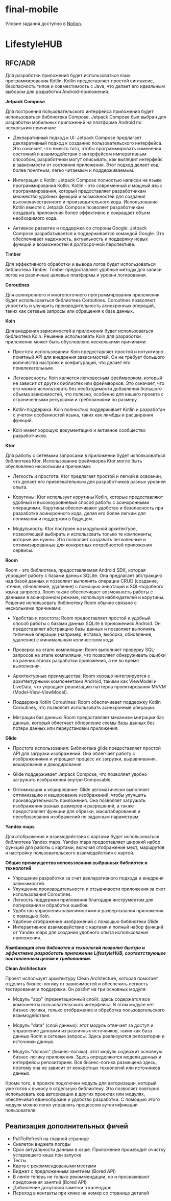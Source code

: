 # final-mobile


Уловие задания доступно в [Notion](https://centraluniversity.notion.site/PROD-a404fd65bd6044da83fdf60859ff7733).


# LifestyleHUB




## RFC/ADR

Для разработки приложения будет использоваться язык программирования Kotlin. Kotlin предоставляет простой синтаксис, безопасность типов и совместимость с Java, что делает его идеальным выбором для разработки Android-приложений.


**Jetpack Compose**

Для построения пользовательского интерфейса приложения будет использоваться библиотека Compose. Jetpack Compose был выбран для разработки мобильных приложений на платформе Android по нескольким причинам:

- Декларативный подход к UI: Jetpack Compose предлагает декларативный подход к созданию пользовательского интерфейса. Это означает, что вместо того, чтобы программировать изменения состояний и взаимодействия с интерфейсом императивным способом, разработчики могут описывать, как выглядит интерфейс в зависимости от состояния приложения. Этот подход делает код более понятным, легко читаемым и поддерживаемым.

- Интеграция с Kotlin: Jetpack Compose полностью написан на языке программирования Kotlin. Kotlin - это современный и мощный язык программирования, который предоставляет разработчикам множество удобных функций и возможностей для создания высококачественного и производительного кода. Использование Kotlin вместе с Jetpack Compose позволяет разработчикам создавать приложения более эффективно и сокращает объем необходимого кода.

- Активное развитие и поддержка со стороны Google: Jetpack Compose разрабатывается и поддерживается командой Google. Это обеспечивает надежность, актуальность и поддержку новых функций и возможностей в долгосрочной перспективе.

**Timber**

Для эффективного обработки и вывода логов будет использоваться библиотека Timber. Timber предоставляет удобные методы для записи логов на различные целевые платформы и уровни логирования.

**Coroutines**

Для асинхронного и многопоточного программирования приложения будет использоваться библиотека Coroutines. Coroutines позволяют упростить и улучшить производительность асинхронных операций, таких как сетевые запросы или обращения к базе данных.

**Koin**

Для внедрения зависимостей в приложении будет использоваться библиотека Koin. Решение использовать Koin для разработки приложения может быть обусловлено несколькими причинами:

- Простота использования: Koin предоставляет простой и интуитивно понятный API для внедрения зависимостей. Он не требует большого количества настроек и конфигураций, что делает его привлекательным.

- Легковесность: Koin является легковесным фреймворком, который не зависит от других библиотек или фреймворков. Это означает, что его можно использовать без необходимости добавления большого объема зависимостей, что полезно, особенно для нашего проекта с ограниченными ресурсами и требованиями по размеру.

- Kotlin-поддержка: Koin полностью поддерживает Kotlin и разработан с учетом особенностей языка, таких как лямбды и расширения функций. 

- Koin имеет хорошую документацию и активное сообщество разработчиков. 


**Ktor**

Для работы с сетевыми запросами в приложении будет использоваться библиотека Ktor. Использование фреймворка Ktor могло быть обусловлено несколькими причинами:

- Легкость и простота: Ktor предлагает простой и легкий в освоении, что делает его привлекательным для разработчиков разных уровней опыта.

- Корутины: Ktor использует корутины Kotlin, которые предоставляют удобный и высокоуровневый способ работы с асинхронными операциями. Корутины обеспечивают удобство и безопасность при разработке асинхронного кода, делая его более легким для понимания и поддержки в будущем.

- Модульность: Ktor построен на модульной архитектуре, позволяющей выбирать и использовать только те компоненты, которые им нужны. Это позволяет создавать легковесные и оптимизированные для конкретных потребностей приложения сервисы.


**Room**

Room - это библиотека, предоставляемая Android SDK, которая упрощает работу с базами данных SQLite. Она предлагает абстракцию над базой данных и позволяет выполнять операции CRUD (создание, чтение, обновление, удаление) с помощью аннотаций и SQL-подобного языка запросов. Room также обеспечивает возможность работы с данными в асинхронном режиме, используя наблюдателей и корутины.
Решение использовать библиотеку Room обычно связано с несколькими причинами:

- Удобство и простота: Room предоставляет простой и удобный способ работы с базами данных SQLite в приложениях Android. Он предоставляет абстракцию базы данных и позволяет выполнять типичные операции (например, вставка, выборка, обновление, удаление) с минимальным количеством кода.

- Проверка на этапе компиляции: Room выполняет проверку SQL-запросов на этапе компиляции, что позволяет обнаруживать ошибки на ранних этапах разработки приложения, а не во время выполнения.

- Архитектурные преимущества: Room хорошо интегрируется с архитектурными компонентами Android, такими как ViewModel и LiveData, что упрощает реализацию паттерна проектирования MVVM (Model-View-ViewModel).

- Поддержка Kotlin Coroutines: Room обеспечивает поддержку Kotlin Coroutines, что позволяет использовать асинхронные операции.

- Миграции баз данных: Room предоставляет механизм миграции баз данных, который облегчает обновление схемы базы данных без потери данных или переустановки приложения.

**Glide**

- Простота использования: Библиотека glide предоставляет простой API для загрузки изображений. Она облегчает работу с изображениями и упрощает процесс их загрузки, выравнивания, кеширования и декодирования.

- Glide поддерживает Jetpack Compose, что позволяет удобно загружать изображения внутри Composable. 

- Оптимизация и кеширование: Glide автоматически выполняет оптимизацию и кеширование изображений, чтобы улучшить производительность приложения. Она позволяет загружать изображения разных размеров и разрешений, а также предоставляет функции для обрезки, масштабирования и преобразования изображений по заданным параметрам.

**Yandex maps**

Для отображения и взаимодействия с картами будет использоваться библиотека Yandex maps. Yandex maps предоставляет широкий набор функций для работы с картами, включая отображение мест, маршрутов и настройку пользовательского взаимодействия с картой.


**Общие преимущества использования выбранных библиотек и технологий**

- Упрощение разработки за счет декларативного подхода и внедреня зависимостей.
- Улучшение производительности и отзывчивости приложения за счет использования Coroutines.
- Легкость поддержки приложения благодаря инструментам для логирования и обработки ошибок.
- Удобство управления зависимостями и развертывания приложения с помощью Koin.
- Удобное отображение изображений с помощью библиотеки Glide.
- Интерактивное взаимодействие с картами и полный набор функций от Yandex maps для создания удобного опыта использования приложения.

***Комбинация этих библиотек и технологий позволит быстро и эффективно разработать приложение LifestyleHUB, соответствующее поставленным целям и требованиям.***

**Clean Architecture**

Проект использует архитектуру Clean Architecture, которая помогает отделить бизнес-логику от зависимостей и обеспечить легкость тестирования и поддержки. Он разбит на три основных модуля:

- Модуль "app" (презентационный слой): здесь содержатся все компоненты пользовательского интерфейса. В этом модуле нет бизнес-логики, только отображение и обработка пользовательского взаимодействия.

- Модуль "data" (слой данных): этот модуль отвечает за доступ и управление данными из различных источников, таких как база данных Room и сетевые запросы. Здесь реализуются репозитории и источники данных.

- Модуль "domain" (бизнес-логика): этот модуль содержит основную бизнес-логику приложения. Здесь определяются модели данных и интерфейсы репозиториев. Вся бизнес-логика размещена здесь, поэтому она не зависит от конкретных технологий или источников данных.

Кроме того, в проекте подключен модуль для авторизации, который уже готов к выносу в отдельную библиотеку. Это позволяет повторно использовать код авторизации в других проектах или модулях, обеспечивая единообразие и удобство разработки. С помощью этого модуля можно легко управлять процессом аутентификации пользователя.
## Реализация дополнительных фичей

- PullToRefresh на главной странице
- Скелетон виджета погоды
- Срок актуальности данным в кэше. Приложение производит очистку устаревшего кеша при запуске
- Тесты
- Карта с рекоммендоваными местами 
- Виджет с предложенным занятием (Bored API)
- В ленте теперь не только рекоммендации, но и проскакивают предложения занятий (Bored API)
- Добавление досуговой заметки в календарь
- Переход в контакты при клике на номер со странице деталей
